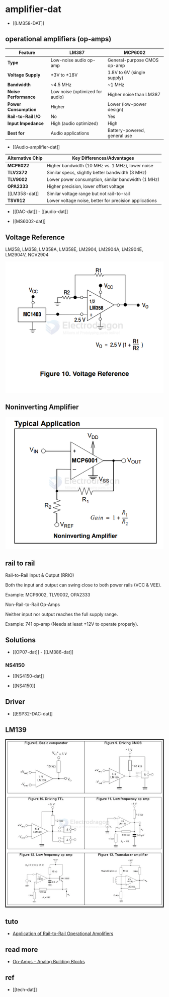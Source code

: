 
# amplifier-dat

- [[LM358-DAT]]

## operational amplifiers (op-amps)

| Feature               | LM387                           | MCP6002                      |
| --------------------- | ------------------------------- | ---------------------------- |
| **Type**              | Low-noise audio op-amp          | General-purpose CMOS op-amp  |
| **Voltage Supply**    | ±3V to ±18V                     | 1.8V to 6V (single supply)   |
| **Bandwidth**         | ~4.5 MHz                        | ~1 MHz                       |
| **Noise Performance** | Low noise (optimized for audio) | Higher noise than LM387      |
| **Power Consumption** | Higher                          | Lower (low-power design)     |
| **Rail-to-Rail I/O**  | No                              | Yes                          |
| **Input Impedance**   | High (audio optimized)          | High                         |
| **Best for**          | Audio applications              | Battery-powered, general use |

- [[Audio-amplifier-dat]]


| Alternative Chip | Key Differences/Advantages                         |
|-----------------|----------------------------------------------------|
| **MCP6022**     | Higher bandwidth (10 MHz vs. 1 MHz), lower noise  |
| **TLV2372**     | Similar specs, slightly better bandwidth (3 MHz)  |
| **TLV9002**     | Lower power consumption, similar bandwidth (1 MHz) |
| **OPA2333**     | Higher precision, lower offset voltage            |
| [[LM358-dat]]   | Similar voltage range but not rail-to-rail        |
| **TSV912**      | Lower voltage noise, better for precision applications |




- [[DAC-dat]] - [[audio-dat]]

- [[MS6002-dat]]

## Voltage Reference

LM258, LM358, LM358A, LM358E, LM2904, LM2904A, LM2904E, LM2904V, NCV2904

![](2025-03-14-20-49-15.png)


## Noninverting Amplifier

![](2025-03-14-20-36-11.png)


## rail to rail 

Rail-to-Rail Input & Output (RRIO)

Both the input and output can swing close to both power rails (VCC & VEE).

Example: MCP6002, TLV9002, OPA2333

Non-Rail-to-Rail Op-Amps

Neither input nor output reaches the full supply range.

Example: 741 op-amp (Needs at least ±12V to operate properly).





## Solutions 

- [[OP07-dat]] - [[LM386-dat]]



### NS4150 

- [[NS4150-dat]]

- [[NS4150]]


## Driver 

- [[ESP32-DAC-dat]]


## LM139 

![](2025-03-19-03-25-27.png)


## tuto 

- [Application of Rail-to-Rail Operational Amplifiers](https://www.ti.com/lit/an/sloa039a/sloa039a.pdf)

## read more 

- [Op-Amps – Analog Building Blocks](https://dronebotworkshop.com/op-amps/)


## ref 

- [[tech-dat]]